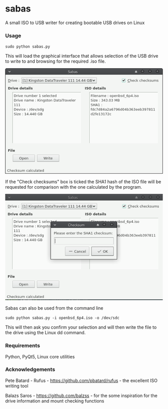 # sabas
A small ISO to USB writer for creating bootable USB drives on Linux

### Usage
```
sudo python sabas.py
```

This will load the graphical interface that allows selection of the USB drive to write to and
browsing for the required .iso file.

![Alt text](/img/main_window.png?raw=true "Main Window")

If the "Check checksums" box is ticked the SHA1 hash of the ISO file will be requested for comparison
with the one calculated by the program.

![Alt text](/img/sha1_comparison.png?raw=true "SHA1 request")


Sabas can also be used from the command line

```
sudo python sabas.py -i openbsd_6p4.iso -o /dev/sdc
```

This will then ask you confirm your selection and will then write the file to the drive using the Linux dd command.

### Requirements

Python, PyQt5, Linux core utilities

### Acknowledgements

Pete Batard - Rufus - https://github.com/pbatard/rufus - the excellent ISO writing tool

Balazs Saros  - https://github.com/balzss - for the some inspiration for the drive information and mount checking
functions
